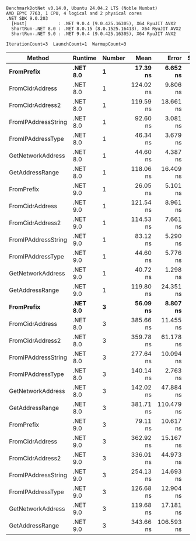 ```

BenchmarkDotNet v0.14.0, Ubuntu 24.04.2 LTS (Noble Numbat)
AMD EPYC 7763, 1 CPU, 4 logical and 2 physical cores
.NET SDK 9.0.203
  [Host]            : .NET 9.0.4 (9.0.425.16305), X64 RyuJIT AVX2
  ShortRun-.NET 8.0 : .NET 8.0.15 (8.0.1525.16413), X64 RyuJIT AVX2
  ShortRun-.NET 9.0 : .NET 9.0.4 (9.0.425.16305), X64 RyuJIT AVX2

IterationCount=3  LaunchCount=1  WarmupCount=3  

```
| Method              | Runtime  | Number | Mean      | Error      | StdDev   | Min       | Max       | Gen0   | Allocated |
|-------------------- |--------- |------- |----------:|-----------:|---------:|----------:|----------:|-------:|----------:|
| **FromPrefix**          | **.NET 8.0** | **1**      |  **17.39 ns** |   **6.652 ns** | **0.365 ns** |  **17.00 ns** |  **17.72 ns** | **0.0033** |      **56 B** |
| FromCidrAddress     | .NET 8.0 | 1      | 124.02 ns |   9.806 ns | 0.537 ns | 123.40 ns | 124.35 ns | 0.0067 |     112 B |
| FromCidrAddress2    | .NET 8.0 | 1      | 119.59 ns |  18.661 ns | 1.023 ns | 118.68 ns | 120.70 ns | 0.0067 |     112 B |
| FromIPAddressString | .NET 8.0 | 1      |  92.60 ns |   3.081 ns | 0.169 ns |  92.42 ns |  92.76 ns | 0.0033 |      56 B |
| FromIPAddressType   | .NET 8.0 | 1      |  46.34 ns |   3.679 ns | 0.202 ns |  46.16 ns |  46.56 ns | 0.0052 |      88 B |
| GetNetworkAddress   | .NET 8.0 | 1      |  44.60 ns |   4.387 ns | 0.240 ns |  44.44 ns |  44.88 ns | 0.0033 |      56 B |
| GetAddressRange     | .NET 8.0 | 1      | 118.06 ns |  16.409 ns | 0.899 ns | 117.05 ns | 118.76 ns | 0.0100 |     168 B |
| FromPrefix          | .NET 9.0 | 1      |  26.05 ns |   5.101 ns | 0.280 ns |  25.83 ns |  26.37 ns | 0.0033 |      56 B |
| FromCidrAddress     | .NET 9.0 | 1      | 121.54 ns |   8.961 ns | 0.491 ns | 121.07 ns | 122.05 ns | 0.0067 |     112 B |
| FromCidrAddress2    | .NET 9.0 | 1      | 114.53 ns |   7.661 ns | 0.420 ns | 114.15 ns | 114.98 ns | 0.0067 |     112 B |
| FromIPAddressString | .NET 9.0 | 1      |  83.12 ns |   5.290 ns | 0.290 ns |  82.84 ns |  83.42 ns | 0.0033 |      56 B |
| FromIPAddressType   | .NET 9.0 | 1      |  44.60 ns |   5.776 ns | 0.317 ns |  44.32 ns |  44.94 ns | 0.0052 |      88 B |
| GetNetworkAddress   | .NET 9.0 | 1      |  40.72 ns |   1.298 ns | 0.071 ns |  40.65 ns |  40.79 ns | 0.0033 |      56 B |
| GetAddressRange     | .NET 9.0 | 1      | 119.80 ns |  24.351 ns | 1.335 ns | 118.62 ns | 121.25 ns | 0.0100 |     168 B |
| **FromPrefix**          | **.NET 8.0** | **3**      |  **56.09 ns** |   **8.807 ns** | **0.483 ns** |  **55.61 ns** |  **56.58 ns** | **0.0100** |     **168 B** |
| FromCidrAddress     | .NET 8.0 | 3      | 385.66 ns |  11.455 ns | 0.628 ns | 385.14 ns | 386.35 ns | 0.0200 |     336 B |
| FromCidrAddress2    | .NET 8.0 | 3      | 359.78 ns |  61.178 ns | 3.353 ns | 357.33 ns | 363.61 ns | 0.0200 |     336 B |
| FromIPAddressString | .NET 8.0 | 3      | 277.64 ns |  10.094 ns | 0.553 ns | 277.23 ns | 278.27 ns | 0.0100 |     168 B |
| FromIPAddressType   | .NET 8.0 | 3      | 140.14 ns |   2.763 ns | 0.151 ns | 139.99 ns | 140.29 ns | 0.0157 |     264 B |
| GetNetworkAddress   | .NET 8.0 | 3      | 142.02 ns |  47.884 ns | 2.625 ns | 139.14 ns | 144.27 ns | 0.0100 |     168 B |
| GetAddressRange     | .NET 8.0 | 3      | 381.71 ns | 110.479 ns | 6.056 ns | 374.77 ns | 385.90 ns | 0.0300 |     504 B |
| FromPrefix          | .NET 9.0 | 3      |  79.11 ns |  10.617 ns | 0.582 ns |  78.44 ns |  79.50 ns | 0.0100 |     168 B |
| FromCidrAddress     | .NET 9.0 | 3      | 362.92 ns |  15.167 ns | 0.831 ns | 362.20 ns | 363.83 ns | 0.0200 |     336 B |
| FromCidrAddress2    | .NET 9.0 | 3      | 336.01 ns |  44.973 ns | 2.465 ns | 334.47 ns | 338.86 ns | 0.0200 |     336 B |
| FromIPAddressString | .NET 9.0 | 3      | 254.13 ns |  14.693 ns | 0.805 ns | 253.21 ns | 254.65 ns | 0.0100 |     168 B |
| FromIPAddressType   | .NET 9.0 | 3      | 126.68 ns |  12.904 ns | 0.707 ns | 126.01 ns | 127.42 ns | 0.0157 |     264 B |
| GetNetworkAddress   | .NET 9.0 | 3      | 119.68 ns |  17.181 ns | 0.942 ns | 119.07 ns | 120.77 ns | 0.0100 |     168 B |
| GetAddressRange     | .NET 9.0 | 3      | 343.66 ns | 106.593 ns | 5.843 ns | 339.75 ns | 350.38 ns | 0.0300 |     504 B |
